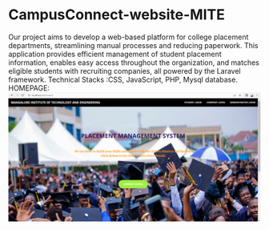 # CampusConnect-website-MITE
Our project aims to develop a web-based platform for college placement departments, streamlining manual processes and reducing paperwork. 
This application provides efficient management of student placement information, enables easy access throughout the organization, 
and matches eligible students with recruiting companies, all powered by the Laravel framework.
Technical Stacks :CSS, JavaScript, PHP, Mysql database.
HOMEPAGE:
![Alt text](https://github.com/shivarajkulal/CampusConnect-website-MITE/blob/master/website_interface/homepage.png "a title")
